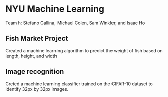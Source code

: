# NYU Machine Learning
Team h: Stefano Gallina, Michael Colen, Sam Winkler, and Isaac Ho

## Fish Market Project
Created a machine learning algorithm to predict the weight of fish based on length, height, and width

## Image recognition
Creted a machine learning classifier trained on the CIFAR-10 dataset to identify 32px by 32px images.
